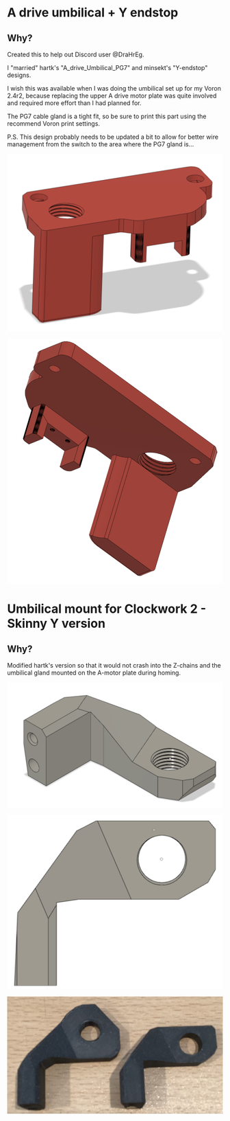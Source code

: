 # A drive umbilical + Y endstop
## Why?
Created this to help out Discord user @DraHrEg.

I "married" hartk's "A_drive_Umbilical_PG7" and minsekt's "Y-endstop" designs.

I wish this was available when I was doing the umbilical set up for my Voron 2.4r2, because replacing the upper A drive motor plate was quite involved and required more effort than I had planned for.

The PG7 cable gland is a tight fit, so be sure to print this part using the recommend Voron print settings.

P.S. This design probably needs to be updated a bit to allow for better wire management from the switch to the area where the PG7 gland is...


![Front top view](./Images/image1.png)

![Bottom back view](./Images/image2.png)
</details>

# Umbilical mount for Clockwork 2 - Skinny Y version
## Why?
Modified hartk's version so that it would not crash into the Z-chains and the umbilical gland mounted on the A-motor plate during homing.

![Side view](./Images/SkinnyY-side.png)

![Side view](./Images/SkinnyY-top.png)

![Comparison](./Images/comparison.jpeg)
